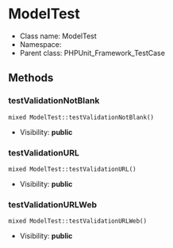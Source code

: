 ModelTest
===============






* Class name: ModelTest
* Namespace: 
* Parent class: PHPUnit_Framework_TestCase







Methods
-------


### testValidationNotBlank

    mixed ModelTest::testValidationNotBlank()





* Visibility: **public**




### testValidationURL

    mixed ModelTest::testValidationURL()





* Visibility: **public**




### testValidationURLWeb

    mixed ModelTest::testValidationURLWeb()





* Visibility: **public**



